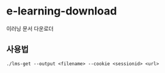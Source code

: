 # e-learning-download
이러닝 문서 다운로더

## 사용법

~~~
./lms-get --output <filename> --cookie <sessionid> <url>
~~~
